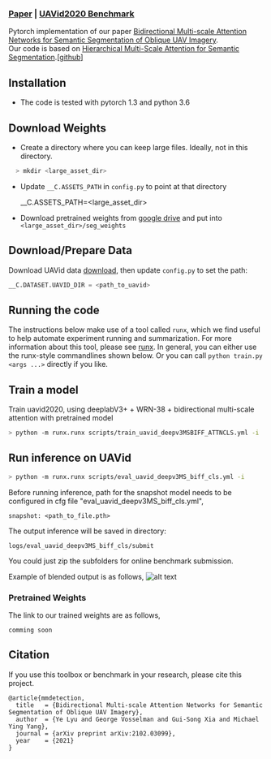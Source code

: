 ### [Paper](https://arxiv.org/abs/2102.03099) | [UAVid2020 Benchmark](https://competitions.codalab.org/competitions/25224) <br>

Pytorch implementation of our paper [Bidirectional Multi-scale Attention Networks for Semantic Segmentation of Oblique UAV Imagery](https://arxiv.org/abs/2102.03099).<br>
Our code is based on [Hierarchical Multi-Scale Attention for Semantic Segmentation](https://arxiv.org/abs/2005.10821).[[github]](https://github.com/NVIDIA/semantic-segmentation)<br>

## Installation 

* The code is tested with pytorch 1.3 and python 3.6

## Download Weights

* Create a directory where you can keep large files. Ideally, not in this directory.
```bash
  > mkdir <large_asset_dir>
```

* Update `__C.ASSETS_PATH` in `config.py` to point at that directory

  __C.ASSETS_PATH=<large_asset_dir>

* Download pretrained weights from [google drive](https://drive.google.com/open?id=1fs-uLzXvmsISbS635eRZCc5uzQdBIZ_U) and put into `<large_asset_dir>/seg_weights`

## Download/Prepare Data
Download UAVid data [download](https://uavid.nl/#download), then update `config.py` to set the path:
```python
__C.DATASET.UAVID_DIR = <path_to_uavid>
```

## Running the code

The instructions below make use of a tool called `runx`, which we find useful to help automate experiment running and summarization. For more information about this tool, please see [runx](https://github.com/NVIDIA/runx).
In general, you can either use the runx-style commandlines shown below. Or you can call `python train.py <args ...>` directly if you like.


## Train a model

Train uavid2020, using deeplabV3+ + WRN-38 + bidirectional multi-scale attention with pretrained model
```bash
> python -m runx.runx scripts/train_uavid_deepv3MSBIFF_ATTNCLS.yml -i
```

## Run inference on UAVid

```bash
> python -m runx.runx scripts/eval_uavid_deepv3MS_biff_cls.yml -i
```

Before running inference, path for the snapshot model needs to be configured in cfg file "eval_uavid_deepv3MS_biff_cls.yml",

    snapshot: <path_to_file.pth>

The output inference will be saved in directory:

    logs/eval_uavid_deepv3MS_biff_cls/submit

You could just zip the subfolders for online benchmark submission.

Example of blended output is as follows,
![alt text](imgs/blendseq22000900.png "example inference")

### Pretrained Weights
The link to our trained weights are as follows,

    comming soon

## Citation

If you use this toolbox or benchmark in your research, please cite this project.

```
@article{mmdetection,
  title   = {Bidirectional Multi-scale Attention Networks for Semantic Segmentation of Oblique UAV Imagery},
  author  = {Ye Lyu and George Vosselman and Gui-Song Xia and Michael Ying Yang},
  journal = {arXiv preprint arXiv:2102.03099},
  year    = {2021}
}
```






